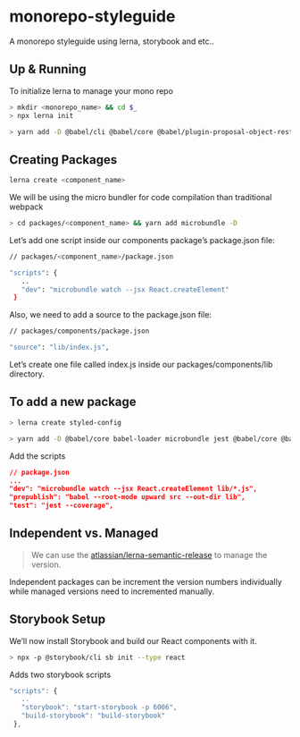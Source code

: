 # monorepo-styleguide
A monorepo styleguide using lerna, storybook and etc..

## Up & Running

To initialize lerna to manage your mono repo

```sh
> mkdir <monorepo_name> && cd $_
> npx lerna init
```

```sh
> yarn add -D @babel/cli @babel/core @babel/plugin-proposal-object-rest-spread @babel/plugin-syntax-object-rest-spread @babel/plugin-transform-destructuring @babel/preset-env @babel/preset-react babel-jest babel-runtime eslint eslint-config-airbnb eslint-plugin-import eslint-plugin-jsx-a11y eslint-plugin-react husky jest jest-styled-components lint-staged react react-dom react-test-renderer regenerator-runtime
```

## Creating Packages

```sh
lerna create <component_name>
```

We will be using the micro bundler for code compilation than traditional webpack

```sh
> cd packages/<component_name> && yarn add microbundle -D
```

Let’s add one script inside our components package’s package.json file:

```sh
// packages/<component_name>/package.json

"scripts": {
   ..
   "dev": "microbundle watch --jsx React.createElement"
 }
```

Also, we need to add a source to the package.json file:

```sh
// packages/components/package.json

"source": "lib/index.js",
```

Let’s create one file called index.js inside our packages/components/lib directory.

## To add a new package

```sh
> lerna create styled-config
```

```sh
> yarn add -D @babel/core babel-loader microbundle jest @babel/core @babel/plugin-proposal-object-rest-spread @babel/preset-env @babel/preset-react babel-core babel-jest
```

Add the scripts

```json
// package.json
...
"dev": "microbundle watch --jsx React.createElement lib/*.js",
"prepublish": "babel --root-mode upward src --out-dir lib",
"test": "jest --coverage",
```

## Independent vs. Managed

> We can use the [atlassian/lerna-semantic-release](https://github.com/atlassian/lerna-semantic-release) to manage the version.

Independent packages can be increment the version numbers individually while managed versions need to incremented manually.

## Storybook Setup

We’ll now install Storybook and build our React components with it.

```sh
> npx -p @storybook/cli sb init --type react
```

Adds two storybook scripts

```js
"scripts": {
   ..
   "storybook": "start-storybook -p 6006",
   "build-storybook": "build-storybook"
 },
```
